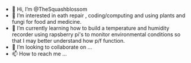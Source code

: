 - 👋 Hi, I’m @TheSquashblossom
- 👀 I’m interested in eath repair , coding/computing and using plants and fungi for food and medicine. 
- 🌱 I’m currently learning how to build a temperature and humidity recorder using rapsberry pi's to monitor environmental conditions so that I may better understand how p/f function.
- 💞️ I’m looking to collaborate on ...
- 📫 How to reach me ...

<!---
TheSquashblossom/TheSquashblossom is a ✨ special ✨ repository because its `README.md` (this file) appears on your GitHub profile.
You can click the Preview link to take a look at your changes.
--->
